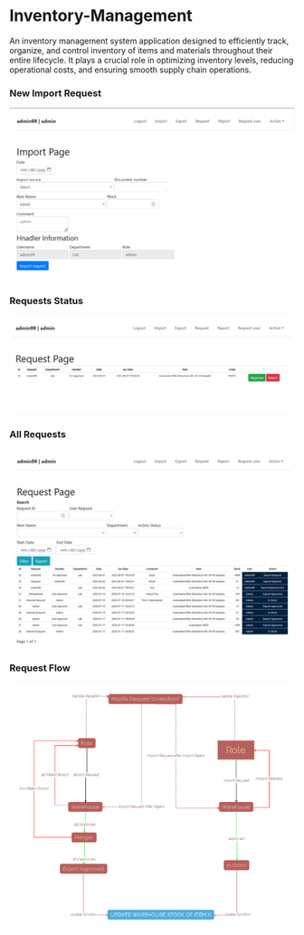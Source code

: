 # Inventory-Management
An inventory management system application designed to efficiently track, organize, and control inventory of items and materials throughout their entire lifecycle. It plays a crucial role in optimizing inventory levels, reducing operational costs, and ensuring smooth supply chain operations.


### New Import Request 
![Screenshot](import.png)

### Requests Status 
![Screenshot](request-status-page.png)


### All Requests
![Screenshot](request.png)

### Request Flow
![Screenshot](flow.png)
